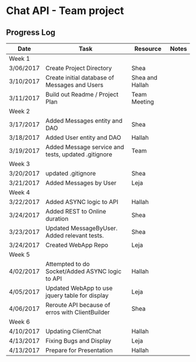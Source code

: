 # Chat API - Team project
## Progress Log

| Date | Task | Resource | Notes|
|------|------|-------|------|
|Week 1||||
| 3/06/2017 | Create Project Directory|Shea | |
| 3/10/2017 | Create initial database of Messages and Users | Shea and Hallah | |
| 3/11/2017 | Build out Readme / Project Plan | Team Meeting | |
|Week 2||||
|3/17/2017|Added Messages entity and DAO|Shea||
|3/18/2017|Added User entity and DAO|Hallah||
|3/19/2017|Added Message service and tests, updated .gitignore|Team||
|Week 3||||
|3/20/2017|updated .gitignore|Shea||
|3/21/2017|Added Messages by User|Leja||
|Week 4 ||||
|3/22/2017|Added ASYNC logic to API |Hallah||
|3/24/2017|Added REST to Online duration|Shea|||
|3/23/2017|Updated MessageByUser. Added relevant tests.|Shea||
|3/24/2017|Created WebApp Repo|Leja|||
|Week 5 ||||
|4/02/2017|Attempted to do Socket/Added ASYNC logic to API|Hallah|||
|4/05/2017|Updated WebApp to use jquery table for display |Leja||
|4/06/2017|Reroute API because of erros with ClientBuilder|Shea|||
|Week 6 ||||
|4/10/2017|Updating ClientChat|Hallah|||
|4/13/2017|Fixing Bugs and Display|Leja||
|4/13/2017|Prepare for Presentation|Hallah|||
